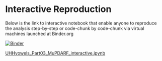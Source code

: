 
# Interactive Reproduction

Below is the link to interactive notebook that enable anyone to reproduce the analysis step-by-step or code-chunk by code-chunk via virtual machines launched at Binder.org

[![Binder](https://mybinder.org/badge_logo.svg)](https://mybinder.org/v2/gh/MartinSchweinberger/UHHvowels_interactivemain?labpath=notebooks%2FUHHvowels_Part03_MuPDARF_interactive.ipynb)

[UHHvowels_Part03_MuPDARF_interactive.ipynb](https://mybinder.org/v2/gh/MartinSchweinberger/UHHvowels_interactive/main?labpath=UHHvowels_Part03_MuPDARF_interactive.ipynb)

